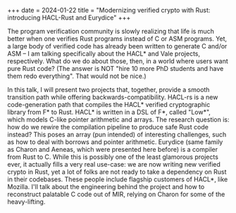 +++
date = 2024-01-22
title = "Modernizing verified crypto with Rust: introducing HACL-Rust and Eurydice"
+++


The program verification community is slowly realizing that life is much better when one verifies Rust programs instead of C or ASM programs. Yet, a large body of verified code has already been written to generate C and/or ASM – I am talking specifically about the HACL* and Vale projects, respectively. What do we do about those, then, in a world where users want pure Rust code? (The answer is NOT "hire 10 more PhD students and have them redo everything". That would not be nice.)

In this talk, I will present two projects that, together, provide a smooth transition path while offering backwards-compatibility.
HACL-rs is a new code-generation path that compiles the HACL* verified cryptographic library from F* to Rust. HACL* is written in a DSL of F*, called "Low*", which models C-like pointer arithmetic and arrays. The research question is: how do we rewire the compilation pipeline to produce safe Rust code instead? This poses an array (pun intended) of interesting challenges, such as how to deal with borrows and pointer arithmetic.
Eurydice (same family as Charon and Aeneas, which were presented here before) is a compiler from Rust to C. While this is possibly one of the least glamorous projects ever, it actually fills a very real use-case: we are now writing new verified crypto in Rust, yet a lot of folks are not ready to take a dependency on Rust in their codebases. These people include flagship customers of HACL*, like Mozilla. I'll talk about the engineering behind the project and how to reconstruct palatable C code out of MIR, relying on Charon for some of the heavy-lifting.